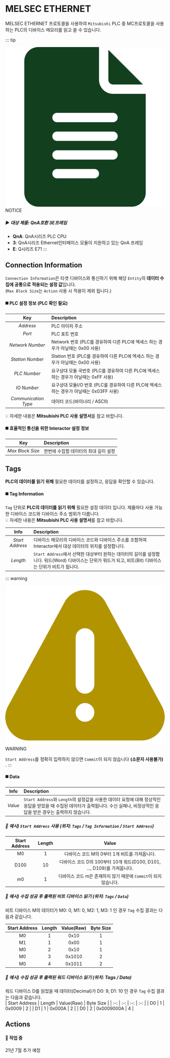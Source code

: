 # MELSEC ETHERNET
MELSEC ETHERNET 프로토콜을 사용하여 `Mitsubishi` PLC 중 MC프로토콜을 사용하는 PLC의 디바이스 메모리를 읽고 쓸 수 있습니다.

::: tip <p class="custom-block-title"><img src="../../img/icon/tip.svg">NOTICE</p>
##### :arrow_forward: 대상 제품: QnA호환 3E프레임
* **QnA**: QnA시리즈 PLC CPU
* **3**: QnA시리즈 Ethernet인터페이스 모듈이 지원하고 있는 QnA 프레임
* **E**: Q시리즈 E71
:::

<!-- <div class="toc-title"><img src="../../img/icon/list.svg">Table of Contents</div>

[[toc]] -->


## Connection Information
`Connection Information`은 타겟 디바이스와 통신하기 위해 해당 `Entity`의 **데이터 수집에 공통으로 적용되는 설정 값**입니다.  
(`Max Block Size`는 `Action` 사용 시 적용이 제외 됩니다.)
#### :black_medium_square: PLC 설정 정보 (PLC 확인 필요)
| Key | Description |
| :-: | :- |
| _Address_ | PLC 아이피 주소 | 
| _Port_ | PLC 포트 번호 |
| _Network Number_ | Network 번호 (PLC를 경유하여 다른 PLC에 엑세스 하는 경우가 아닐때는 0x00 사용)
| _Station Number_ | Station 번호 (PLC를 경유하여 다른 PLC에 엑세스 하는 경우가 아닐때는 0x00 사용)
| _PLC Number_ | 요구상대 모듈 국번호 (PLC를 경유하여 다른 PLC에 엑세스 하는 경우가 아닐때는 0xFF 사용)
| _IO Number_ | 요구상대 모듈I/O 번호 (PLC를 경유하여 다른 PLC에 엑세스 하는 경우가 아닐때는 0x03FF 사용)
| _Communication Type_ | 데이터 코드(바이너리 / ASCII)  
:bulb: 자세한 내용은 **Mitsubishi PLC 사용 설명서**를 참고 바랍니다.

#### :black_medium_square: 효율적인 통신을 위한 Interactor 설정 정보
| Key | Description |
| :-: | :- |
| _Max Block Size_ | 한번에 수집할 데이터의 최대 길이 설정 |

<div class="spacer-sm"/>


## Tags
**PLC의 데이터를 읽기 위해** 필요한 데이터를 설정하고, 응답을 확인할 수 있습니다.

#### :black_medium_square: Tag Information
`Tag` 단위로 **PLC의 데이터를 읽기 위해** 필요한 설정 데이터 입니다. 제품마다 사용 가능한 디바이스 코드와 디바이스 주소 범위가 다릅니다.  
:bulb: 자세한 내용은 **Mitsubishi PLC 사용 설명서**를 참고 바랍니다.

| Info | Description |
| :-: | :- |
| _Start Address_ | 디바이스 메모리의 디바이스 코드와 디바이스 주소를 조합하여 Interactor에서 대상 데이터의 위치를 설정합니다. | 
| _Length_ | `Start Address`에서 선택한 대상부터 원하는 데이터의 길이를 설정합니다. 워드(Word) 디바이스는 단위가 워드가 되고, 비트(Bit) 디바이스는 단위가 비트가 됩니다. |

::: warning <p class="custom-block-title"><img src="../../img/icon/warning.svg">WARNING</p>
`Start Address`를 정확히 입력하지 않으면 `Commit`이 되지 않습니다 **(소문자 사용불가)** .
:::

#### :black_medium_square: Data

| Info | Description |
| :-: | :- |
| _Value_ | `Start Address`와 `Length`의 설정값을 사용한 데이터 요청에 대해 정상적인 응답을 받았을 때 수집된 데이터가 출력됩니다. 수신 실패나, 비정상적인 응답을 받은 경우는 출력하지 않습니다.  |

##### :mag_right: 예시) `Start Address` 사용 (위치: `Tags` / `Tag Information` / `Start Address`)
| Start Address | Length | Value |
| :-: | :-: | :-: |
| M0 | 1 | 디바이스 코드 M의 0부터 1개 비트를 가져옵니다. |
| D100 | 10 | 디바이스 코드 D의 100부터 10개 워드(D100, D101, ..., D109)를 가져옵니다.
| m0 | 1 | 디바이스 코드 m은 존재하지 않기 때문에 `Commit`이 되지 않습니다. |

##### :mag_right: 예시) 수집 성공 후 출력된 비트 디바이스 읽기 (위치: `Tags` / `Data`)
비트 디바이스 M의 데이터가 M0: 0, M1: 0, M2: 1, M3: 1 인 경우 `Tag` 수집 결과는 다음과 같습니다.  

| Start Address | Length | Value(Raw) | Byte Size |
| :-: | :-: | :-: | :-: |
| M0 | 1 | 0x10 | 1 |
| M1 | 1 | 0x00 | 1 |
| M0 | 2 | 0x10 | 1 |
| M0 | 3 | 0x1010 | 2 |
| M0 | 4 | 0x1011 | 2 |

##### :mag_right: 예시) 수집 성공 후 출력된 워드 디바이스 읽기 (위치: Tags / Data)
워드 디바이스 D를 읽었을 때 데이터(Decimal)가 D0: 9, D1: 10 인 경우 `Tag` 수집 결과는 다음과 같습니다.  
| Start Address | Length | Value(Raw) | Byte Size |
| :-: | :-: | :-: | :-: |
| D0 | 1 | 0x0009 | 2 |
| D1 | 1 | 0x000A | 2 |
| D0 | 2 | 0x0009000A | 4 |

## Actions
#### :construction: 작업 중
21년 7월 추가 예정
<!-- **PLC의 데이터를 쓰기 위해** 필요한 데이터를 설정합니다.   -->
